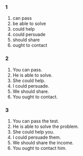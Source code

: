 ### 1
1. can pass
2. be able to solve
3. could help
4. could persuade
5. should share
6. ought to contact

### 2
1. You can pass.
2. He is able to solve.
3. She could help.
4. I could persuade.
5. We should share.
6. You ought to contact.

### 3
1. You can pass the test.
2. He is able to solve the problem.
3. She could help you.
4. I could persuade them.
5. We should share the income.
6. You ought to contact him.
